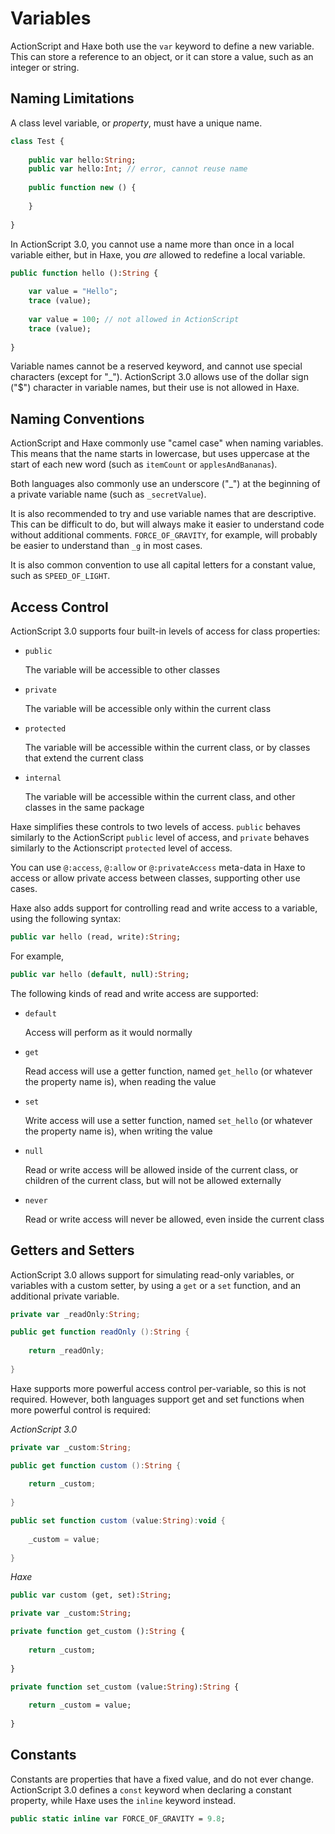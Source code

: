 # Variables

ActionScript and Haxe both use the `var` keyword to define a new variable. This can store a reference to an object, or it can store a value, such as an integer or string.

## Naming Limitations

A class level variable, or _property_, must have a unique name.

```haxe
class Test {
    
    public var hello:String;
    public var hello:Int; // error, cannot reuse name
    
    public function new () {
        
    }
    
}
```

In ActionScript 3.0, you cannot use a name more than once in a local variable either, but in Haxe, you _are_ allowed to redefine a local variable.

```haxe
public function hello ():String {
    
    var value = "Hello";
    trace (value);
    
    var value = 100; // not allowed in ActionScript
    trace (value);
    
}
```

Variable names cannot be a reserved keyword, and cannot use special characters (except for "_"). ActionScript 3.0 allows use of the dollar sign ("$") character in variable names, but their use is not allowed in Haxe.

## Naming Conventions

ActionScript and Haxe commonly use "camel case" when naming variables. This means that the name starts in lowercase, but uses uppercase at the start of each new word (such as `itemCount` or `applesAndBananas`).

Both languages also commonly use an underscore ("_") at the beginning of a private variable name (such as `_secretValue`).

It is also recommended to try and use variable names that are descriptive. This can be difficult to do, but will always make it easier to understand code without additional comments. `FORCE_OF_GRAVITY`, for example, will probably be easier to understand than `_g` in most cases.

It is also common convention to use all capital letters for a constant value, such as `SPEED_OF_LIGHT`.

## Access Control

ActionScript 3.0 supports four built-in levels of access for class properties:

 * `public`

    The variable will be accessible to other classes
    
 * `private`
    
    The variable will be accessible only within the current class
    
 * `protected`
    
    The variable will be accessible within the current class, or by classes that extend the current class
    
 * `internal`
    
    The variable will be accessible within the current class, and other classes in the same package
    
Haxe simplifies these controls to two levels of access. `public` behaves similarly to the ActionScript `public` level of access, and `private` behaves similarly to the Actionscript `protected` level of access.

You can use `@:access`, `@:allow` or `@:privateAccess` meta-data in Haxe to access or allow private access between classes, supporting other use cases.

Haxe also adds support for controlling read and write access to a variable, using the following syntax:

```haxe
public var hello (read, write):String;
```

For example,

```haxe
public var hello (default, null):String;
```

The following kinds of read and write access are supported:

 * `default`
    
    Access will perform as it would normally
    
 * `get`
    
    Read access will use a getter function, named `get_hello` (or whatever the property name is), when reading the value
    
 * `set`
    
    Write access will use a setter function, named `set_hello` (or whatever the property name is), when writing the value
    
 * `null`
    
    Read or write access will be allowed inside of the current class, or children of the current class, but will not be allowed externally
    
 * `never`
    
    Read or write access will never be allowed, even inside the current class

## Getters and Setters

ActionScript 3.0 allows support for simulating read-only variables, or variables with a custom setter, by using a `get` or a `set` function, and an additional private variable.

```ActionScript
private var _readOnly:String;

public get function readOnly ():String {
    
    return _readOnly;
    
}
```

Haxe supports more powerful access control per-variable, so this is not required. However, both languages support get and set functions when more powerful control is required:

*ActionScript 3.0*

```ActionScript
private var _custom:String;

public get function custom ():String {
    
    return _custom;
    
}

public set function custom (value:String):void {
    
    _custom = value;
    
}
```

*Haxe*

```haxe
public var custom (get, set):String;

private var _custom:String;

private function get_custom ():String {
    
    return _custom;
    
}

private function set_custom (value:String):String {
    
    return _custom = value;
    
}
```

## Constants

Constants are properties that have a fixed value, and do not ever change. ActionScript 3.0 defines a `const` keyword when declaring a constant property, while Haxe uses the `inline` keyword instead.

```haxe
public static inline var FORCE_OF_GRAVITY = 9.8;
```

